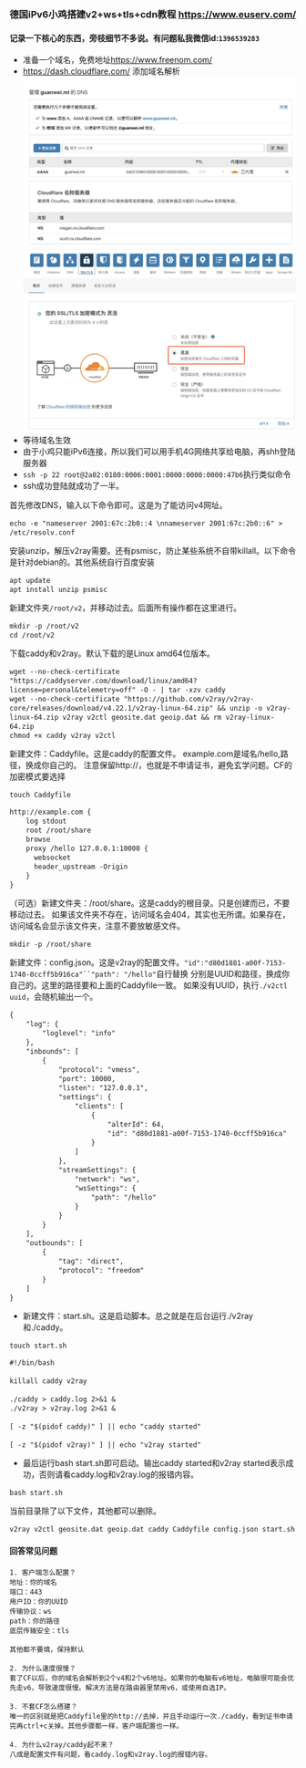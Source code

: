 ### 德国iPv6小鸡搭建v2+ws+tls+cdn教程 <https://www.euserv.com/>

#### 记录一下核心的东西，旁枝细节不多说。有问题私我微信id:`1396539283`

- 准备一个域名，免费地址<https://www.freenom.com/>
- <https://dash.cloudflare.com/> 添加域名解析
![](https://raw.githubusercontent.com/we11cheng/picBed/master/20200410180118.png)
![](https://raw.githubusercontent.com/we11cheng/picBed/master/20200410180231.png)
- 等待域名生效
- 由于小鸡只能iPv6连接，所以我们可以用手机4G网络共享给电脑，再shh登陆服务器
- `ssh -p 22 root@2a02:0180:0006:0001:0000:0000:0000:47b6`执行类似命令
- ssh成功登陆就成功了一半。

首先修改DNS，输入以下命令即可。这是为了能访问v4网址。

```
echo -e "nameserver 2001:67c:2b0::4 \nnameserver 2001:67c:2b0::6" > /etc/resolv.conf

```


安装unzip，解压v2ray需要。还有psmisc，防止某些系统不自带killall。以下命令是针对debian的。其他系统自行百度安装

```
apt update
apt install unzip psmisc
```


新建文件夹`/root/v2`，并移动过去。后面所有操作都在这里进行。

```
mkdir -p /root/v2
cd /root/v2
```

下载caddy和v2ray。默认下载的是Linux amd64位版本。

```
wget --no-check-certificate "https://caddyserver.com/download/linux/amd64?license=personal&telemetry=off" -O - | tar -xzv caddy
wget --no-check-certificate "https://github.com/v2ray/v2ray-core/releases/download/v4.22.1/v2ray-linux-64.zip" && unzip -o v2ray-linux-64.zip v2ray v2ctl geosite.dat geoip.dat && rm v2ray-linux-64.zip
chmod +x caddy v2ray v2ctl
```

新建文件：Caddyfile。这是caddy的配置文件。
example.com是域名/hello,路径，换成你自己的。
注意保留http://，也就是不申请证书，避免玄学问题。CF的加密模式要选择

```
touch Caddyfile

```
```
http://example.com {
    log stdout
    root /root/share
    browse
    proxy /hello 127.0.0.1:10000 {
      websocket
      header_upstream -Origin
    }
}
```

（可选）新建文件夹：/root/share。这是caddy的根目录。只是创建而已，不要移动过去。
如果该文件夹不存在，访问域名会404，其实也无所谓。如果存在，访问域名会显示该文件夹，注意不要放敏感文件。

```
mkdir -p /root/share
```

新建文件：config.json。这是v2ray的配置文件。`"id":"d80d1881-a00f-7153-1740-0ccff5b916ca"``"path": "/hello"`自行替换
分别是UUID和路径，换成你自己的。这里的路径要和上面的Caddyfile一致。
如果没有UUID，执行`./v2ctl uuid`，会随机输出一个。

```
{
    "log": {
        "loglevel": "info"
    },
    "inbounds": [
        {
            "protocol": "vmess",
            "port": 10000,
            "listen": "127.0.0.1",
            "settings": {
                "clients": [
                    {
                        "alterId": 64,
                        "id": "d80d1881-a00f-7153-1740-0ccff5b916ca"
                    }
                ]
            },
            "streamSettings": {
                "network": "ws",
                "wsSettings": {
                    "path": "/hello"
                }
            }
        }
    ],
    "outbounds": [
        {
            "tag": "direct",
            "protocol": "freedom"
        }
    ]
}
```

- 新建文件：start.sh。这是启动脚本。总之就是在后台运行./v2ray和./caddy。

```
touch start.sh
```

```
#!/bin/bash

killall caddy v2ray

./caddy > caddy.log 2>&1 & 
./v2ray > v2ray.log 2>&1 &

[ -z "$(pidof caddy)" ] || echo "caddy started"

[ -z "$(pidof v2ray)" ] || echo "v2ray started"
```

- 最后运行bash start.sh即可启动。输出caddy started和v2ray started表示成功，否则请看caddy.log和v2ray.log的报错内容。

```
bash start.sh
```
当前目录除了以下文件，其他都可以删除。

```
v2ray v2ctl geosite.dat geoip.dat caddy Caddyfile config.json start.sh
```

#### 回答常见问题

```
1. 客户端怎么配置？
地址：你的域名
端口：443
用户ID：你的UUID
传输协议：ws
path：你的路径
底层传输安全：tls

其他都不要填，保持默认

2. 为什么速度很慢？
套了CF以后，你的域名会解析到2个v4和2个v6地址。如果你的电脑有v6地址，电脑很可能会优先走v6，导致速度很慢。解决方法是在路由器里禁用v6，或使用自选IP。

3. 不套CF怎么搭建？
唯一的区别就是把Caddyfile里的http://去掉，并且手动运行一次./caddy，看到证书申请完再ctrl+c关掉。其他步骤都一样，客户端配置也一样。

4. 为什么v2ray/caddy起不来？
八成是配置文件有问题，看caddy.log和v2ray.log的报错内容。
```